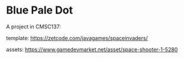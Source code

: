 # Blue Pale Dot

A project in CMSC137:

template:
https://zetcode.com/javagames/spaceinvaders/

assets:
https://www.gamedevmarket.net/asset/space-shooter-1-5280



